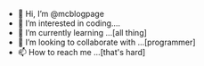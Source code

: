 - 👋 Hi, I’m @mcblogpage
- 👀 I’m interested in coding....
- 🌱 I’m currently learning ...[all thing]
- 💞️ I’m looking to collaborate with ...[programmer]
- 📫 How to reach me ...[that's hard]

<!---
mcblogpage/mcblogpage is a ✨ special ✨ repository because its `README.md` (this file) appears on your GitHub profile.
You can click the Preview link to take a look at your changes.
--->
